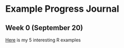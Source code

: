 # Example Progress Journal

## Week 0 (September 20)

[Here](files\example_homework_0.html) is my 5 interesting R examples
